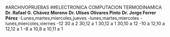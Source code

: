 #ARCHIVOPRUEBAS
##ELECTRONICA                                            COMPUTACION                                         TERMODINAMICA
**Dr. Rafael G. Chávez Moreno**                         **Dr. Ulises Olivares Pinto**                         **Dr. Jorge Ferrer Pérez**
-Lunes,martes,miercoles,jueves                           -lunes,martes,miercoles                               -lunes,miercoles,viernes
    -12 30 a 2 30,12 a 1 30,12 a 1 30,10 a 12                -10 a 12,10 a 12,12 a 1                               -8 a 10,8 a 10,11 a 1    